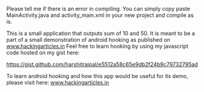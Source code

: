 Please tell me if there is an error in compiling. You can simply copy paste MainActivity.java and activity_main.xml in your new project and compile as is.

This is a small application that outputs sum of 10 and 50.
It is meant to be a part of a small demonstration of android hooking as published on www.hackingarticles.in
Feel free to learn hooking by using my javascript code hosted on my gist here:

https://gist.github.com/harshitrajpal/e5512a58c65e9db2f24b9c79732795ad

To learn android hooking and how this app would be useful for its demo, please visit here:
www.hackingarticles.in
